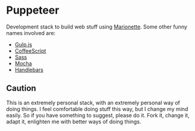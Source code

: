# Puppeteer

Development stack to build web stuff using [Marionette](http://marionettejs.com
"Marionette.js – A scalable and composite application architecture for
Backbone.js"). Some other funny names involved are:

* [Gulp.js](http://gulpjs.com "Gulp.js - The streaming build system")
* [CoffeeScript](http://gulpjs.com)
* [Sass](http://sass-lang.com "Sass: Syntactically Awesome Style Sheets")
* [Mocha](http://visionmedia.github.io/mocha/ "The fun, simple, flexible Javascript test framework")
* [Handlebars](http://handlebarsjs.com "Minimal Templating on Steroids")

## Caution

This is an extremely personal stack, with an extremely personal way of doing
things. I feel comfortable doing stuff this way, but I change my mind easily. So
if you have something to suggest, please do it. Fork it, change it, adapt it,
enlighten me with better ways of doing things.
